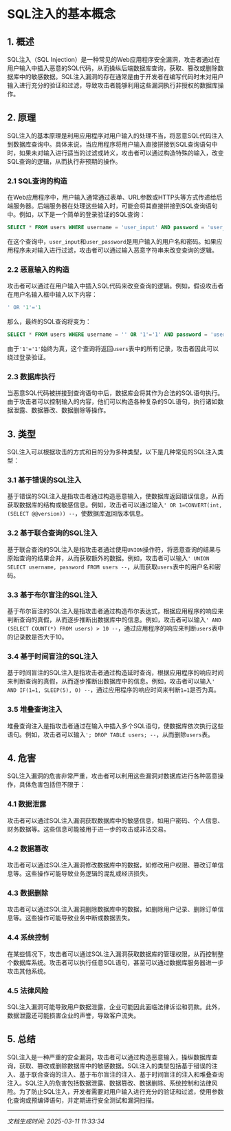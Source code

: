 # SQL注入的基本概念

## 1. 概述

SQL注入（SQL Injection）是一种常见的Web应用程序安全漏洞，攻击者通过在用户输入中插入恶意的SQL代码，从而操纵后端数据库查询，获取、篡改或删除数据库中的敏感数据。SQL注入漏洞的存在通常是由于开发者在编写代码时未对用户输入进行充分的验证和过滤，导致攻击者能够利用这些漏洞执行非授权的数据库操作。

## 2. 原理

SQL注入的基本原理是利用应用程序对用户输入的处理不当，将恶意SQL代码注入到数据库查询中。具体来说，当应用程序将用户输入直接拼接到SQL查询语句中时，如果未对输入进行适当的过滤或转义，攻击者可以通过构造特殊的输入，改变SQL查询的逻辑，从而执行非预期的操作。

### 2.1 SQL查询的构造

在Web应用程序中，用户输入通常通过表单、URL参数或HTTP头等方式传递给后端服务器。后端服务器在处理这些输入时，可能会将其直接拼接到SQL查询语句中。例如，以下是一个简单的登录验证的SQL查询：

```sql
SELECT * FROM users WHERE username = 'user_input' AND password = 'user_password';
```

在这个查询中，`user_input`和`user_password`是用户输入的用户名和密码。如果应用程序未对输入进行过滤，攻击者可以通过输入恶意字符串来改变查询的逻辑。

### 2.2 恶意输入的构造

攻击者可以通过在用户输入中插入SQL代码来改变查询的逻辑。例如，假设攻击者在用户名输入框中输入以下内容：

```sql
' OR '1'='1
```

那么，最终的SQL查询将变为：

```sql
SELECT * FROM users WHERE username = '' OR '1'='1' AND password = 'user_password';
```

由于`'1'='1'`始终为真，这个查询将返回`users`表中的所有记录，攻击者因此可以绕过登录验证。

### 2.3 数据库执行

当恶意SQL代码被拼接到查询语句中后，数据库会将其作为合法的SQL语句执行。由于攻击者可以控制输入的内容，他们可以构造各种复杂的SQL语句，执行诸如数据泄露、数据篡改、数据删除等操作。

## 3. 类型

SQL注入可以根据攻击的方式和目的分为多种类型，以下是几种常见的SQL注入类型：

### 3.1 基于错误的SQL注入

基于错误的SQL注入是指攻击者通过构造恶意输入，使数据库返回错误信息，从而获取数据库的结构或敏感信息。例如，攻击者可以通过输入`' OR 1=CONVERT(int, (SELECT @@version)) --`，使数据库返回版本信息。

### 3.2 基于联合查询的SQL注入

基于联合查询的SQL注入是指攻击者通过使用`UNION`操作符，将恶意查询的结果与原始查询的结果合并，从而获取额外的数据。例如，攻击者可以输入`' UNION SELECT username, password FROM users --`，从而获取`users`表中的用户名和密码。

### 3.3 基于布尔盲注的SQL注入

基于布尔盲注的SQL注入是指攻击者通过构造布尔表达式，根据应用程序的响应来判断查询的真假，从而逐步推断出数据库中的信息。例如，攻击者可以输入`' AND (SELECT COUNT(*) FROM users) > 10 --`，通过应用程序的响应来判断`users`表中的记录数是否大于10。

### 3.4 基于时间盲注的SQL注入

基于时间盲注的SQL注入是指攻击者通过构造延时查询，根据应用程序的响应时间来判断查询的真假，从而逐步推断出数据库中的信息。例如，攻击者可以输入`' AND IF(1=1, SLEEP(5), 0) --`，通过应用程序的响应时间来判断`1=1`是否为真。

### 3.5 堆叠查询注入

堆叠查询注入是指攻击者通过在输入中插入多个SQL语句，使数据库依次执行这些语句。例如，攻击者可以输入`'; DROP TABLE users; --`，从而删除`users`表。

## 4. 危害

SQL注入漏洞的危害非常严重，攻击者可以利用这些漏洞对数据库进行各种恶意操作，具体危害包括但不限于：

### 4.1 数据泄露

攻击者可以通过SQL注入漏洞获取数据库中的敏感信息，如用户密码、个人信息、财务数据等。这些信息可能被用于进一步的攻击或非法交易。

### 4.2 数据篡改

攻击者可以通过SQL注入漏洞修改数据库中的数据，如修改用户权限、篡改订单信息等。这些操作可能导致业务逻辑的混乱或经济损失。

### 4.3 数据删除

攻击者可以通过SQL注入漏洞删除数据库中的数据，如删除用户记录、删除订单信息等。这些操作可能导致业务中断或数据丢失。

### 4.4 系统控制

在某些情况下，攻击者可以通过SQL注入漏洞获取数据库的管理权限，从而控制整个数据库系统。攻击者可以执行任意SQL语句，甚至可以通过数据库服务器进一步攻击其他系统。

### 4.5 法律风险

SQL注入漏洞可能导致用户数据泄露，企业可能因此面临法律诉讼和罚款。此外，数据泄露还可能损害企业的声誉，导致客户流失。

## 5. 总结

SQL注入是一种严重的安全漏洞，攻击者可以通过构造恶意输入，操纵数据库查询，获取、篡改或删除数据库中的敏感数据。SQL注入的类型包括基于错误的注入、基于联合查询的注入、基于布尔盲注的注入、基于时间盲注的注入和堆叠查询注入。SQL注入的危害包括数据泄露、数据篡改、数据删除、系统控制和法律风险。为了防止SQL注入，开发者需要对用户输入进行充分的验证和过滤，使用参数化查询或预编译语句，并定期进行安全测试和漏洞扫描。

---

*文档生成时间: 2025-03-11 11:33:34*
